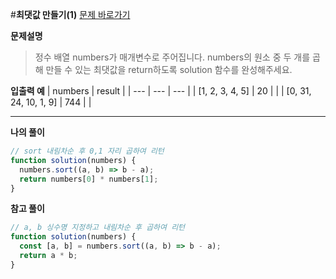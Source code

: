 #**최댓값 만들기(1)**
[문제 바로가기](https://school.programmers.co.kr/learn/courses/30/lessons/120847)

**문제설명**

> 정수 배열 numbers가 매개변수로 주어집니다. numbers의 원소 중 두 개를 곱해 만들 수 있는 최댓값을 return하도록 solution 함수를 완성해주세요.

**입출력 예**
| numbers | result |
| --- | --- | --- |
| [1, 2, 3, 4, 5] | 20 | |
| [0, 31, 24, 10, 1, 9] | 744 | |

---

**나의 풀이**

```javascript
// sort 내림차순 후 0,1 자리 곱하여 리턴
function solution(numbers) {
  numbers.sort((a, b) => b - a);
  return numbers[0] * numbers[1];
}
```

**참고 풀이**

```javascript
// a, b 싱수명 지정하고 내림차순 후 곱하여 리턴
function solution(numbers) {
  const [a, b] = numbers.sort((a, b) => b - a);
  return a * b;
}
```
